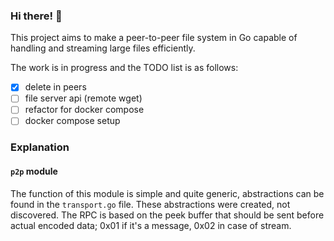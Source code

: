 ### Hi there! 👋

This project aims to make a peer-to-peer file system in Go capable of handling and streaming large files efficiently.

The work is in progress and the TODO list is as follows:
- [x] delete in peers
- [ ] file server api (remote wget)
- [ ] refactor for docker compose
- [ ] docker compose setup

### Explanation
#### `p2p` module
The function of this module is simple and quite generic, abstractions can be found in the `transport.go` file. These abstractions were created, not discovered. The RPC is based on the peek buffer that should be sent before actual encoded data; 0x01 if it's a message, 0x02 in case of stream.
